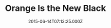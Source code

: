 ---
title: "Orange Is the New Black"
year: 2013
date: 2015-06-14T07:13:25.000Z
permalink: /almanac/tv/2015-06-14-orange-is-the-new-black/index.html
season: 1-3
tmdbid: 1424
---